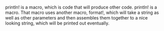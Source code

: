 println! is a macro, which is code that will produce other code.
println! is a macro.
That macro uses another macro, format!, which will take a string as well as other parameters and then assembles them together to a nice looking string, which will be printed out eventually.
